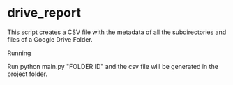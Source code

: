 # drive_report
This script creates a CSV file with the metadata of all the subdirectories and files of a Google Drive Folder.  

Running

Run python main.py "FOLDER ID" and the csv file will be generated in the project folder. 
